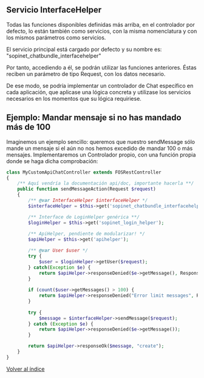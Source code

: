 ## Servicio InterfaceHelper

Todas las funciones disponibles definidas más arriba, en el controlador por defecto, lo están también como servicios, con la misma nomenclatura 
y con los mismos parámetros como servicios.

El servicio principal está cargado por defecto y su nombre es: "sopinet_chatbundle_interfacehelper"
 
Por tanto, accediendo a él, se podrán utilizar las funciones anteriores. Éstas reciben un parámetro de tipo Request, con los datos necesario.

De ese modo, se podría implementar un controlador de Chat específico en cada aplicación, que aplicase una lógica concreta y utilizase los servicios
necesarios en los momentos que su lógica requiriese.

## Ejemplo: Mandar mensaje si no has mandado más de 100

Imaginemos un ejemplo sencillo: queremos que nuestro sendMessage sólo mande un mensaje si el aún no nos hemos excedido de mandar 100 o más
mensajes. Implementaremos un Controlador propio, con una función propia donde se haga dicha comprobación:

```php
class MyCustomApiChatController extends FOSRestController
{
    /** Aquí vendría la documentación api/doc, importante hacerla **/
    public function sendMessageAction(Request $request)
    {
        /** @var InterfaceHelper $interfaceHelper */
        $interfaceHelper = $this->get('sopinet_chatbundle_interfacehelper');

        /** Interface de LoginHelper genérica **/
        $loginHelper = $this->get('sopinet_login_helper');
        
        /** ApiHelper, pendiente de modularizar! */
        $apiHelper = $this->get('apihelper');

        /** @var User $user */
        try {
            $user = $loginHelper->getUser($request);
        } catch(Exception $e) {
            return $apiHelper->responseDenied($e->getMessage(), Response::HTTP_BAD_REQUEST);
        }
        
        if (count($user->getMessages() > 100) {
            return $apiHelper->responseDenied("Error limit messages", Response::HTTP_BAD_REQUEST);
        }
        
        try {
            $message = $interfaceHelper->sendMessage($request);
        } catch (Exception $e) {
            return $apiHelper->responseDenied($e->getMessage());
        }

        return $apiHelper->responseOk($message, "create");        
    }
}
```

[Volver al índice](README.md)
